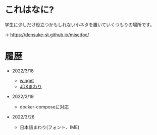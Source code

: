 # これはなに?

学生に少しだけ役立つかもしれない小ネタを置いていくつもりの場所です。

→ https://densuke-st.github.io/miscdoc/

# 履歴

- 2022/3/18
    - [winget](winget/)
    - [JDKまわり](java/)

- 2022/3/19
    - docker-composeに対応

- 2022/3/26
    - 日本語まわり(フォント、IME)